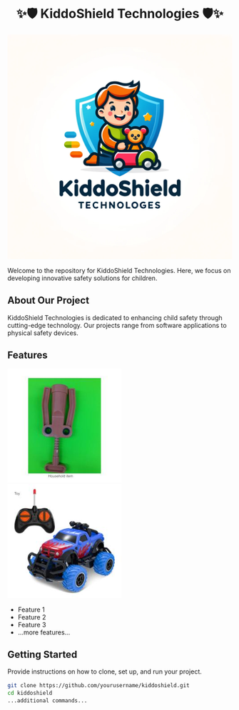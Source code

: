 <div align="center">
    <h1>✨🛡️ KiddoShield Technologies 🛡️✨</h1>
</div>




<div align="center">
    <img src="KiddoShield%20Technologies%20logo.png" alt="KiddoShield Technologies Logo" width="550"/>
</div>



Welcome to the repository for KiddoShield Technologies. Here, we focus on developing innovative safety solutions for children.

## About Our Project

KiddoShield Technologies is dedicated to enhancing child safety through cutting-edge technology. Our projects range from software applications to physical safety devices.

## Features
![Happy vs Sad Face](Copy%20of%20Happy%20face%20Vs%20Sad%20Face%20DataDeck%20(26).jpg)
![Toy Image](toy%20(2).jpg)




- Feature 1
- Feature 2
- Feature 3
- ...more features...

## Getting Started

Provide instructions on how to clone, set up, and run your project.

```bash
git clone https://github.com/yourusername/kiddoshield.git
cd kiddoshield
...additional commands...

